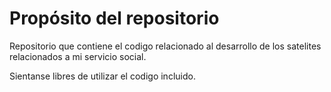 # Propósito del repositorio
Repositorio que contiene el codigo relacionado al desarrollo de los satelites relacionados a mi servicio social.

Sientanse libres de utilizar el codigo incluido.
